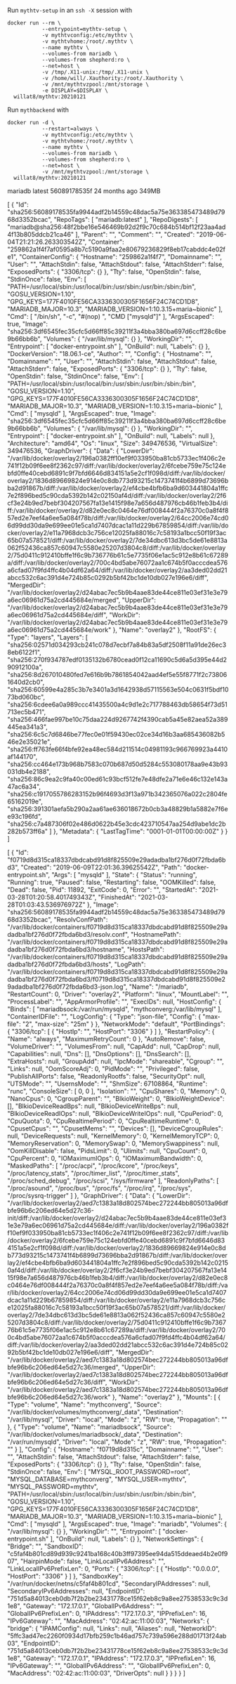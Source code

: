 Run `mythtv-setup` in an `ssh -X` session with

    docker run --rm \
               --entrypoint=mythtv-setup \
               -v mythtvconfig:/etc/mythtv \
               -v mythtvhome:/root/.mythtv \
               --name mythtv \
               --volumes-from mariadb \
               --volumes-from shepherd:ro \
               --net=host \
               -v /tmp/.X11-unix:/tmp/.X11-unix \
               -v /home/will/.Xauthority:/root/.Xauthority \
               -v /mnt/mythtvzpool:/mnt/storage \
               -e DISPLAY=$DISPLAY \
      willat8/mythtv:20210121

Run `mythbackend` with

    docker run -d \
               --restart=always \
               -v mythtvconfig:/etc/mythtv \
               -v mythtvhome:/root/.mythtv \
               --name mythtv \
               --volumes-from mariadb \
               --volumes-from shepherd:ro \
               --net=host \
               -v /mnt/mythtvzpool:/mnt/storage \
      willat8/mythtv:20210121

mariadb             latest              56089178535f        24 months ago       349MB

[
    {
        "Id": "sha256:56089178535fa9944adf2b14559c48dac5a75e363385473489d7968d3352bcac",
        "RepoTags": [
            "mariadb:latest"
        ],
        "RepoDigests": [
            "mariadb@sha256:48f2bbe16e546469b92d2f9c70c684b514bf12f23aa4ad4f13b805ddcb21ca46"
        ],
        "Parent": "",
        "Comment": "",
        "Created": "2019-06-04T21:21:26.263303542Z",
        "Container": "259862a1f4f7af0595a8b7c5190a9faa2e80679236829f8eb17cabddc4e02fe1",
        "ContainerConfig": {
            "Hostname": "259862a1f4f7",
            "Domainname": "",
            "User": "",
            "AttachStdin": false,
            "AttachStdout": false,
            "AttachStderr": false,
            "ExposedPorts": {
                "3306/tcp": {}
            },
            "Tty": false,
            "OpenStdin": false,
            "StdinOnce": false,
            "Env": [
                "PATH=/usr/local/sbin:/usr/local/bin:/usr/sbin:/usr/bin:/sbin:/bin",
                "GOSU_VERSION=1.10",
                "GPG_KEYS=177F4010FE56CA3336300305F1656F24C74CD1D8",
                "MARIADB_MAJOR=10.3",
                "MARIADB_VERSION=1:10.3.15+maria~bionic"
            ],
            "Cmd": [
                "/bin/sh",
                "-c",
                "#(nop) ",
                "CMD [\"mysqld\"]"
            ],
            "ArgsEscaped": true,
            "Image": "sha256:3df6545fec35cfc5d66ff85c39211f3a4bba380ba697d6ccff28c6be9b66bb6b",
            "Volumes": {
                "/var/lib/mysql": {}
            },
            "WorkingDir": "",
            "Entrypoint": [
                "docker-entrypoint.sh"
            ],
            "OnBuild": null,
            "Labels": {}
        },
        "DockerVersion": "18.06.1-ce",
        "Author": "",
        "Config": {
            "Hostname": "",
            "Domainname": "",
            "User": "",
            "AttachStdin": false,
            "AttachStdout": false,
            "AttachStderr": false,
            "ExposedPorts": {
                "3306/tcp": {}
            },
            "Tty": false,
            "OpenStdin": false,
            "StdinOnce": false,
            "Env": [
                "PATH=/usr/local/sbin:/usr/local/bin:/usr/sbin:/usr/bin:/sbin:/bin",
                "GOSU_VERSION=1.10",
                "GPG_KEYS=177F4010FE56CA3336300305F1656F24C74CD1D8",
                "MARIADB_MAJOR=10.3",
                "MARIADB_VERSION=1:10.3.15+maria~bionic"
            ],
            "Cmd": [
                "mysqld"
            ],
            "ArgsEscaped": true,
            "Image": "sha256:3df6545fec35cfc5d66ff85c39211f3a4bba380ba697d6ccff28c6be9b66bb6b",
            "Volumes": {
                "/var/lib/mysql": {}
            },
            "WorkingDir": "",
            "Entrypoint": [
                "docker-entrypoint.sh"
            ],
            "OnBuild": null,
            "Labels": null
        },
        "Architecture": "amd64",
        "Os": "linux",
        "Size": 349476536,
        "VirtualSize": 349476536,
        "GraphDriver": {
            "Data": {
                "LowerDir": "/var/lib/docker/overlay2/196a0382ff10ef9f033950ba81cb5733ec1f406c2e741f12b09f6ee8f2362c97/diff:/var/lib/docker/overlay2/6fcebe759e75c124ebfd0ffe40cebd6891c9f7bfd6646d834151a5e2cf1f098d/diff:/var/lib/docker/overlay2/1836d89669824e914e0c8db773d93215c1473741f4b6899d73696bba2d91867b/diff:/var/lib/docker/overlay2/ef4cbe4bfb6ba9d603441804a1ffc7e2f896bed5c90cda5392b142c02150af4d/diff:/var/lib/docker/overlay2/2f6cf3e24b9ed7bebf304207567fa13e1415f98e7a656d487976cb46b1feb3b4/diff:/var/lib/docker/overlay2/d82e0ec8c0464e76df008444f2a76370c0a8f4f857ed2e7eef4a6ee5a084f78b/diff:/var/lib/docker/overlay2/64cc2006e74cd06d99dd30da9e699ee01e5ca1d7407dcac1a11d229b67859854/diff:/var/lib/docker/overlay2/e11a7968dcb3c756ce12025fa88016c7c58193a1bcc50f19f3ac65b07a578521/diff:/var/lib/docker/overlay2/7de34dbc613d3bc5de61e8813a062f52436ca857c60947c5580e25207d3804c8/diff:/var/lib/docker/overlay2/75d0411c912410bffe1f6c9b736776b61c5e7735f06e1ac5c912e8b61c67289a/diff:/var/lib/docker/overlay2/700c4bd5abe76072aa1c674b5f0acccdea576a6cfad07f9fd4ffc4b04df62a64/diff:/var/lib/docker/overlay2/aa3ded02dd21abcc532c6ac391d4e724b85c0292b5bf42bc1de10db027e196e6/diff",
                "MergedDir": "/var/lib/docker/overlay2/d24abac7ec5b9b4aae83de44ce811e03ef31e3e79a6ec06961d75a2cd445684e/merged",
                "UpperDir": "/var/lib/docker/overlay2/d24abac7ec5b9b4aae83de44ce811e03ef31e3e79a6ec06961d75a2cd445684e/diff",
                "WorkDir": "/var/lib/docker/overlay2/d24abac7ec5b9b4aae83de44ce811e03ef31e3e79a6ec06961d75a2cd445684e/work"
            },
            "Name": "overlay2"
        },
        "RootFS": {
            "Type": "layers",
            "Layers": [
                "sha256:02571d034293cb241c078d7ecbf7a84b83a5df2508f11a91de26ec38eb6122f1",
                "sha256:270f934787edf0135132b6780cead0f12ca11690c5d6a5d395e44d290912100a",
                "sha256:8d267010480fed7e616b9b7861854042aad4ef5e55f8771f2c738061640d2cb0",
                "sha256:60599e4a285c3b7e3401a3d1642938d57115563e504c0631f5bdf1073bd060bc",
                "sha256:6cdee6a0a989ccc41435500a4c9d1e2c717788463db58654f73d51713ec5b471",
                "sha256:466fae997be10c75daa224d9267742f4390cab5a45e82aea52a389445ea341a3",
                "sha256:6c5c7d6846be77fec0e01f59430ec02ce34d16b3aa685436082b546e2e35021e",
                "sha256:ff763fe66f4bfe92ea48ec584d211514c04981193c966769923a4410af144170",
                "sha256:cc464e173b968b7583c070b687d50d5284c553080178aa9e43b93031db4e2188",
                "sha256:86c9ea2c9fa40c00ed61c93bcf512fe7e48dfe2a71e6e46c132e143a47ac6a34",
                "sha256:c1917055786283152b96f4693d3f13a971b342365076a022c2804fe65162019e",
                "sha256:391301aefa5b290a2aa61ae636018672b0cb3a48829b1a5882e7f6ee93c196fd",
                "sha256:c7a487306f02e486d0622b45e3cdc423710547aa254d9abe1dc2b282b573ff6a"
            ]
        },
        "Metadata": {
            "LastTagTime": "0001-01-01T00:00:00Z"
        }
    }
]

[
    {
        "Id": "f0719d8d315ca18337dbdcabd91d8f825509e29adadba1bf276d0f72fbda6bd3",
        "Created": "2019-06-09T22:01:36.39625542Z",
        "Path": "docker-entrypoint.sh",
        "Args": [
            "mysqld"
        ],
        "State": {
            "Status": "running",
            "Running": true,
            "Paused": false,
            "Restarting": false,
            "OOMKilled": false,
            "Dead": false,
            "Pid": 11892,
            "ExitCode": 0,
            "Error": "",
            "StartedAt": "2021-03-28T01:20:58.401749343Z",
            "FinishedAt": "2021-03-28T01:03:43.536976972Z"
        },
        "Image": "sha256:56089178535fa9944adf2b14559c48dac5a75e363385473489d7968d3352bcac",
        "ResolvConfPath": "/var/lib/docker/containers/f0719d8d315ca18337dbdcabd91d8f825509e29adadba1bf276d0f72fbda6bd3/resolv.conf",
        "HostnamePath": "/var/lib/docker/containers/f0719d8d315ca18337dbdcabd91d8f825509e29adadba1bf276d0f72fbda6bd3/hostname",
        "HostsPath": "/var/lib/docker/containers/f0719d8d315ca18337dbdcabd91d8f825509e29adadba1bf276d0f72fbda6bd3/hosts",
        "LogPath": "/var/lib/docker/containers/f0719d8d315ca18337dbdcabd91d8f825509e29adadba1bf276d0f72fbda6bd3/f0719d8d315ca18337dbdcabd91d8f825509e29adadba1bf276d0f72fbda6bd3-json.log",
        "Name": "/mariadb",
        "RestartCount": 0,
        "Driver": "overlay2",
        "Platform": "linux",
        "MountLabel": "",
        "ProcessLabel": "",
        "AppArmorProfile": "",
        "ExecIDs": null,
        "HostConfig": {
            "Binds": [
                "mariadbsock:/var/run/mysqld",
                "mythconverg:/var/lib/mysql"
            ],
            "ContainerIDFile": "",
            "LogConfig": {
                "Type": "json-file",
                "Config": {
                    "max-file": "2",
                    "max-size": "25m"
                }
            },
            "NetworkMode": "default",
            "PortBindings": {
                "3306/tcp": [
                    {
                        "HostIp": "",
                        "HostPort": "3306"
                    }
                ]
            },
            "RestartPolicy": {
                "Name": "always",
                "MaximumRetryCount": 0
            },
            "AutoRemove": false,
            "VolumeDriver": "",
            "VolumesFrom": null,
            "CapAdd": null,
            "CapDrop": null,
            "Capabilities": null,
            "Dns": [],
            "DnsOptions": [],
            "DnsSearch": [],
            "ExtraHosts": null,
            "GroupAdd": null,
            "IpcMode": "shareable",
            "Cgroup": "",
            "Links": null,
            "OomScoreAdj": 0,
            "PidMode": "",
            "Privileged": false,
            "PublishAllPorts": false,
            "ReadonlyRootfs": false,
            "SecurityOpt": null,
            "UTSMode": "",
            "UsernsMode": "",
            "ShmSize": 67108864,
            "Runtime": "runc",
            "ConsoleSize": [
                0,
                0
            ],
            "Isolation": "",
            "CpuShares": 0,
            "Memory": 0,
            "NanoCpus": 0,
            "CgroupParent": "",
            "BlkioWeight": 0,
            "BlkioWeightDevice": [],
            "BlkioDeviceReadBps": null,
            "BlkioDeviceWriteBps": null,
            "BlkioDeviceReadIOps": null,
            "BlkioDeviceWriteIOps": null,
            "CpuPeriod": 0,
            "CpuQuota": 0,
            "CpuRealtimePeriod": 0,
            "CpuRealtimeRuntime": 0,
            "CpusetCpus": "",
            "CpusetMems": "",
            "Devices": [],
            "DeviceCgroupRules": null,
            "DeviceRequests": null,
            "KernelMemory": 0,
            "KernelMemoryTCP": 0,
            "MemoryReservation": 0,
            "MemorySwap": 0,
            "MemorySwappiness": null,
            "OomKillDisable": false,
            "PidsLimit": 0,
            "Ulimits": null,
            "CpuCount": 0,
            "CpuPercent": 0,
            "IOMaximumIOps": 0,
            "IOMaximumBandwidth": 0,
            "MaskedPaths": [
                "/proc/acpi",
                "/proc/kcore",
                "/proc/keys",
                "/proc/latency_stats",
                "/proc/timer_list",
                "/proc/timer_stats",
                "/proc/sched_debug",
                "/proc/scsi",
                "/sys/firmware"
            ],
            "ReadonlyPaths": [
                "/proc/asound",
                "/proc/bus",
                "/proc/fs",
                "/proc/irq",
                "/proc/sys",
                "/proc/sysrq-trigger"
            ]
        },
        "GraphDriver": {
            "Data": {
                "LowerDir": "/var/lib/docker/overlay2/aed7c1383a18d802574bec272244bb805013a96dfbfe96b6c206ed64e5d27c36-init/diff:/var/lib/docker/overlay2/d24abac7ec5b9b4aae83de44ce811e03ef31e3e79a6ec06961d75a2cd445684e/diff:/var/lib/docker/overlay2/196a0382ff10ef9f033950ba81cb5733ec1f406c2e741f12b09f6ee8f2362c97/diff:/var/lib/docker/overlay2/6fcebe759e75c124ebfd0ffe40cebd6891c9f7bfd6646d834151a5e2cf1f098d/diff:/var/lib/docker/overlay2/1836d89669824e914e0c8db773d93215c1473741f4b6899d73696bba2d91867b/diff:/var/lib/docker/overlay2/ef4cbe4bfb6ba9d603441804a1ffc7e2f896bed5c90cda5392b142c02150af4d/diff:/var/lib/docker/overlay2/2f6cf3e24b9ed7bebf304207567fa13e1415f98e7a656d487976cb46b1feb3b4/diff:/var/lib/docker/overlay2/d82e0ec8c0464e76df008444f2a76370c0a8f4f857ed2e7eef4a6ee5a084f78b/diff:/var/lib/docker/overlay2/64cc2006e74cd06d99dd30da9e699ee01e5ca1d7407dcac1a11d229b67859854/diff:/var/lib/docker/overlay2/e11a7968dcb3c756ce12025fa88016c7c58193a1bcc50f19f3ac65b07a578521/diff:/var/lib/docker/overlay2/7de34dbc613d3bc5de61e8813a062f52436ca857c60947c5580e25207d3804c8/diff:/var/lib/docker/overlay2/75d0411c912410bffe1f6c9b736776b61c5e7735f06e1ac5c912e8b61c67289a/diff:/var/lib/docker/overlay2/700c4bd5abe76072aa1c674b5f0acccdea576a6cfad07f9fd4ffc4b04df62a64/diff:/var/lib/docker/overlay2/aa3ded02dd21abcc532c6ac391d4e724b85c0292b5bf42bc1de10db027e196e6/diff",
                "MergedDir": "/var/lib/docker/overlay2/aed7c1383a18d802574bec272244bb805013a96dfbfe96b6c206ed64e5d27c36/merged",
                "UpperDir": "/var/lib/docker/overlay2/aed7c1383a18d802574bec272244bb805013a96dfbfe96b6c206ed64e5d27c36/diff",
                "WorkDir": "/var/lib/docker/overlay2/aed7c1383a18d802574bec272244bb805013a96dfbfe96b6c206ed64e5d27c36/work"
            },
            "Name": "overlay2"
        },
        "Mounts": [
            {
                "Type": "volume",
                "Name": "mythconverg",
                "Source": "/var/lib/docker/volumes/mythconverg/_data",
                "Destination": "/var/lib/mysql",
                "Driver": "local",
                "Mode": "z",
                "RW": true,
                "Propagation": ""
            },
            {
                "Type": "volume",
                "Name": "mariadbsock",
                "Source": "/var/lib/docker/volumes/mariadbsock/_data",
                "Destination": "/var/run/mysqld",
                "Driver": "local",
                "Mode": "z",
                "RW": true,
                "Propagation": ""
            }
        ],
        "Config": {
            "Hostname": "f0719d8d315c",
            "Domainname": "",
            "User": "",
            "AttachStdin": false,
            "AttachStdout": false,
            "AttachStderr": false,
            "ExposedPorts": {
                "3306/tcp": {}
            },
            "Tty": false,
            "OpenStdin": false,
            "StdinOnce": false,
            "Env": [
                "MYSQL_ROOT_PASSWORD=root",
                "MYSQL_DATABASE=mythconverg",
                "MYSQL_USER=mythtv",
                "MYSQL_PASSWORD=mythtv",
                "PATH=/usr/local/sbin:/usr/local/bin:/usr/sbin:/usr/bin:/sbin:/bin",
                "GOSU_VERSION=1.10",
                "GPG_KEYS=177F4010FE56CA3336300305F1656F24C74CD1D8",
                "MARIADB_MAJOR=10.3",
                "MARIADB_VERSION=1:10.3.15+maria~bionic"
            ],
            "Cmd": [
                "mysqld"
            ],
            "ArgsEscaped": true,
            "Image": "mariadb",
            "Volumes": {
                "/var/lib/mysql": {}
            },
            "WorkingDir": "",
            "Entrypoint": [
                "docker-entrypoint.sh"
            ],
            "OnBuild": null,
            "Labels": {}
        },
        "NetworkSettings": {
            "Bridge": "",
            "SandboxID": "c5faf4b801cd89d939c9241ba168c40b3ff97395ee94da515ddeaed4b2e0f907",
            "HairpinMode": false,
            "LinkLocalIPv6Address": "",
            "LinkLocalIPv6PrefixLen": 0,
            "Ports": {
                "3306/tcp": [
                    {
                        "HostIp": "0.0.0.0",
                        "HostPort": "3306"
                    }
                ]
            },
            "SandboxKey": "/var/run/docker/netns/c5faf4b801cd",
            "SecondaryIPAddresses": null,
            "SecondaryIPv6Addresses": null,
            "EndpointID": "751d5a84013ceb0db7f2b2be23431778ce15f62eb8c9a8ee27538533c9c3d1e8",
            "Gateway": "172.17.0.1",
            "GlobalIPv6Address": "",
            "GlobalIPv6PrefixLen": 0,
            "IPAddress": "172.17.0.3",
            "IPPrefixLen": 16,
            "IPv6Gateway": "",
            "MacAddress": "02:42:ac:11:00:03",
            "Networks": {
                "bridge": {
                    "IPAMConfig": null,
                    "Links": null,
                    "Aliases": null,
                    "NetworkID": "5ffc3ad47ec2260f0934d17bfb259c1b46ad757c739a596e288d01713f24ab03",
                    "EndpointID": "751d5a84013ceb0db7f2b2be23431778ce15f62eb8c9a8ee27538533c9c3d1e8",
                    "Gateway": "172.17.0.1",
                    "IPAddress": "172.17.0.3",
                    "IPPrefixLen": 16,
                    "IPv6Gateway": "",
                    "GlobalIPv6Address": "",
                    "GlobalIPv6PrefixLen": 0,
                    "MacAddress": "02:42:ac:11:00:03",
                    "DriverOpts": null
                }
            }
        }
    }
]
